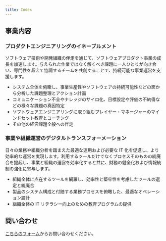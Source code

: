```yaml
---
title: Index
---
```


## 事業内容

### プロダクトエンジニアリングのイネーブルメント

ソフトウェア技術や開発組織の伴走を通じて、ソフトウェアプロダクト事業の成長を加速します。与えられた作業ではなく解くべき課題に一人ひとりが向き合い、専門性を超えて協調するチームを共創することで、持続可能な事業運営を支援します。

- システム全体を俯瞰し、事業生産性やソフトウェアの持続可能性などの面から分析した課題整理とアクション計画
- コミュニケーション不全やナレッジのサイロ化、目標設定や評価の不納得などの様々な課題の真因特定
- ソフトウェアエンジニアリングに取り組むプレイヤー・マネージャーのマインドセット教育とコーチング
- その他の経営課題全般への伴走

### 事業や組織運営のデジタルトランスフォーメーション

日々の業務や組織分析を踏まえた最適な運用および必要な IT 化を促進し、より効率的な運営を実現します。利用するツールだけでなくプロセスそのものの統廃合を提起し、事業と組織の運営を効率化すると共に、財務の健全化および情報統制の強化に寄与します。

- 組織全体に点在するツールを網羅し、効率性と堅牢性を考慮したツールの選定と統廃合
- 製品のシステム構成と付随する業務プロセスを俯瞰した、最適なオペレーション設計
- 組織全体の IT リテラシー向上のための教育プログラムの提供

## 問い合わせ

[こちらのフォーム](https://docs.google.com/forms/d/1T69MRMbQ_-NFozz_onrPLpkAakIe1nL7h-LzzhfkFUA/viewform)からお問い合わせください。
